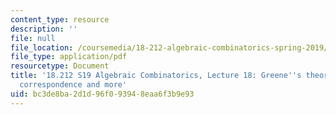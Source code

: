 ```yaml
---
content_type: resource
description: ''
file: null
file_location: /coursemedia/18-212-algebraic-combinatorics-spring-2019/bc3de8ba2d1d96f093948eaa6f3b9e93_MIT18_212S19_lec18.pdf
file_type: application/pdf
resourcetype: Document
title: '18.212 S19 Algebraic Combinatorics, Lecture 18: Greene''s theorem vs Schensted
  correspondence and more'
uid: bc3de8ba-2d1d-96f0-9394-8eaa6f3b9e93
---
```

